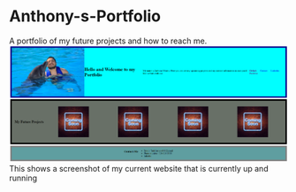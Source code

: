 # Anthony-s-Portfolio

A portfolio of my future projects and how to reach me.
![image](./assets/Images/Screenshot.png)
This shows a screenshot of my current website that is currently up and running
